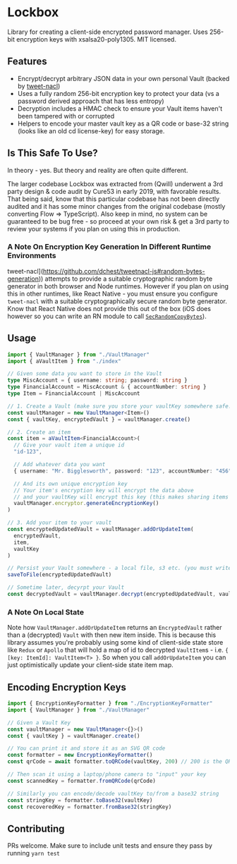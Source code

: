 # Lockbox

Library for creating a client-side encrypted password manager. Uses 256-bit encryption keys with xsalsa20-poly1305. MIT licensed.

## Features

- Encrypt/decrypt arbitrary JSON data in your own personal Vault (backed by [tweet-nacl](https://github.com/dchest/tweetnacl-js))
- Uses a fully random 256-bit encryption key to protect your data (vs a password derived approach that has less entropy)
- Decryption includes a HMAC check to ensure your Vault items haven't been tampered with or corrupted
- Helpers to encode your master vault key as a QR code or base-32 string (looks like an old cd license-key) for easy storage.

## Is This Safe To Use?

In theory - yes. But theory and reality are often quite different.

The larger codebase Lockbox was extracted from (Qwill) underwent a 3rd party design & code audit by Cure53 in early 2019, with favorable results. That being said, know that this particular codebase has not been directly audited and it has some minor changes from the original codebase (mostly converting Flow => TypeScript). Also keep in mind, no system can be guaranteed to be bug free - so proceed at your own risk & get a 3rd party to review your systems if you plan on using this in production.

### A Note On Encryption Key Generation In Different Runtime Environments

tweet-nacl](https://github.com/dchest/tweetnacl-js#random-bytes-generation)) attempts to provide a suitable cryptographic random byte generator in both browser and Node runtimes. However if you plan on using this in other runtimes, like React Native - you must ensure you configure `tweet-nacl` with a suitable cryptographically secure random byte generator. Know that React Native does not provide this out of the box (iOS does however so you can write an RN module to call [`SecRandomCopyBytes`](https://developer.apple.com/documentation/security/1399291-secrandomcopybytes)).

## Usage

```typescript
import { VaultManager } from "./VaultManager"
import { aVaultItem } from "./index"

// Given some data you want to store in the Vault
type MiscAccount = { username: string; password: string }
type FinancialAccount = MiscAccount & { accountNumber: string }
type Item = FinancialAccount | MiscAccount

// 1. Create a Vault (make sure you store your vaultKey somewhere safe!)
const vaultManager = new VaultManager<Item>()
const { vaultKey, encryptedVault } = vaultManager.create()

// 2. Create an item
const item = aVaultItem<FinancialAccount>(
  // Give your vault item a unique id
  "id-123",

  // Add whatever data you want
  { username: "Mr. Bigglesworth", password: "123", accountNumber: "456" },

  // And its own unique encryption key
  // Your item's encryption key will encrypt the data above
  // and your vaultKey will encrypt this key (this makes sharing items with other people possible)
  vaultManager.encryptor.generateEncryptionKey()
)

// 3. Add your item to your vault
const encryptedUpdatedVault = vaultManager.addOrUpdateItem(
  encryptedVault,
  item,
  vaultKey
)

// Persist your Vault somewhere - a local file, s3 etc. (you must write this function yourself)
saveToFile(encryptedUpdatedVault)

// Sometime later, decyrpt your Vault
const decryptedVault = vaultManager.decrypt(encryptedUpdatedVault, vaultKey)
```

### A Note On Local State

Note how `VaultManager.addOrUpdateItem` returns an `EncryptedVault` rather than a (decrypted) `Vault` with then new item inside. This is because this library
assumes you're probably using some kind of client-side state store like `Redux` or `Apollo` that will hold a map of id to decrypted `VaultItem`s - i.e. `{ [key: ItemId]: VaultItem<T> }`. So when you call `addOrUpdateItem` you can just optimistically update your client-side state item map.

## Encoding Encryption Keys

```typescript
import { EncryptionKeyFormatter } from "./EncryptionKeyFormatter"
import { VaultManager } from "./VaultManager"

// Given a Vault Key
const vaultManager = new VaultManager<{}>()
const { vaultKey } = vaultManager.create()

// You can print it and store it as an SVG QR code
const formatter = new EncryptionKeyFormatter()
const qrCode = await formatter.toQRCode(vaultKey, 200) // 200 is the QR code's size as an SVG

// Then scan it using a laptop/phone camera to "input" your key
const scannedKey = formatter.fromQRCode(qrCode)

// Similarly you can encode/decode vaultKey to/from a base32 string
const stringKey = formatter.toBase32(vaultKey)
const recoveredKey = formatter.fromBase32(stringKey)
```

## Contributing

PRs welcome. Make sure to include unit tests and ensure they pass by running `yarn test`

